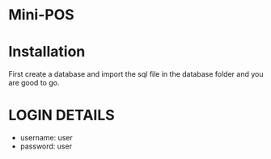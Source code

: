 # Mini-POS

# Installation
First create a database and import the sql file in the database folder and you are good to go.

# LOGIN DETAILS
* username: user
* password: user